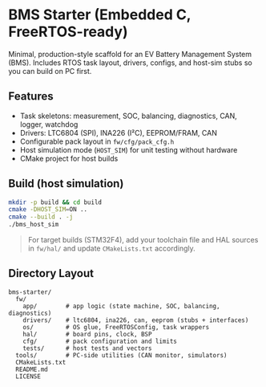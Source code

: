 # BMS Starter (Embedded C, FreeRTOS-ready)

Minimal, production-style scaffold for an EV Battery Management System (BMS). 
Includes RTOS task layout, drivers, configs, and host-sim stubs so you can build on PC first.

## Features
- Task skeletons: measurement, SOC, balancing, diagnostics, CAN, logger, watchdog
- Drivers: LTC6804 (SPI), INA226 (I²C), EEPROM/FRAM, CAN
- Configurable pack layout in `fw/cfg/pack_cfg.h`
- Host simulation mode (`HOST_SIM`) for unit testing without hardware
- CMake project for host builds

## Build (host simulation)
```bash
mkdir -p build && cd build
cmake -DHOST_SIM=ON ..
cmake --build . -j
./bms_host_sim
```

> For target builds (STM32F4), add your toolchain file and HAL sources in `fw/hal/` and update `CMakeLists.txt` accordingly.

## Directory Layout
```
bms-starter/
  fw/
    app/        # app logic (state machine, SOC, balancing, diagnostics)
    drivers/    # ltc6804, ina226, can, eeprom (stubs + interfaces)
    os/         # OS glue, FreeRTOSConfig, task wrappers
    hal/        # board pins, clock, BSP
    cfg/        # pack configuration and limits
    tests/      # host tests and vectors
  tools/        # PC-side utilities (CAN monitor, simulators)
  CMakeLists.txt
  README.md
  LICENSE
```
